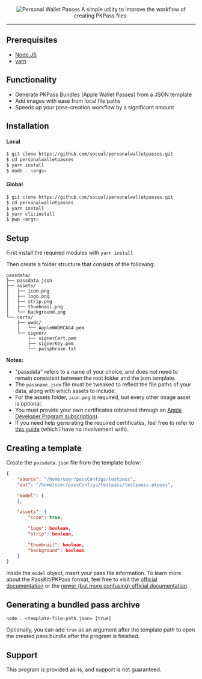 <p align="center">
  <img src="https://i.imgur.com/mGdXU0c.png" alt="Personal Wallet Passes"/>
  A simple utility to improve the workflow of creating PKPass files.
</p>

---

## Prerequisites
- [Node.JS](https://nodejs.org/en/download)
- [yarn](https://yarnpkg.com/getting-started/install)

## Functionality
- Generate PKPass Bundles (Apple Wallet Passes) from a JSON template
- Add images with ease from local file paths
- Speeds up your pass-creation workflow by a significant amount

## Installation
#### Local
```sh
$ git clone https://github.com/socuul/personalwalletpasses.git
$ cd personalwalletpasses
$ yarn install
$ node . <args>
```
#### Global
```sh
$ git clone https://github.com/socuul/personalwalletpasses.git
$ cd personalwalletpasses
$ yarn install
$ yarn cli:install
$ pwp <args>
```

## Setup

First install the required modules with `yarn install`

Then create a folder structure that consists of the following:
<a href="https://tree.nathanfriend.io/?s=(%27options!(%27fancy!true~fullPath!false~trailingSlash!true~rootDot!false)~7(%277%27606.json008ets*icon2logo2strip2thumbnail2background20certs*wwdc*-AppleWWDRCAG453*-3Cert5-3Key5-p8phrase.txt%27)~version!%271%27)*0--%20%200%5Cn-2.png*3signer5.pem*6p8data7source!8ass%018765320-*" hidden>View Folder Structure Diagram</a>

```
passdata/
├── passdata.json
├── assets/
│   ├── icon.png
│   ├── logo.png
│   ├── strip.png
│   ├── thumbnail.png
│   └── background.png
└── certs/
    ├── wwdc/
    │   └── AppleWWDRCAG4.pem
    └── signer/
        ├── signerCert.pem
        ├── signerKey.pem
        └── passphrase.txt
```

**Notes:**
- "passdata" refers to a name of your choice, and does not need to remain consistent between the root folder and the json template.
- The `passname.json` file must be tweaked to reflect the file paths of your data, along with which assets to include.
- For the assets folder, `icon.png` is required, but every other image asset is optional.
- You must provide your own certificates (obtained through an [Apple Developer Program subscription](https://developer.apple.com/programs/)).
- If you need help generating the required certificates, feel free to refer to [this guide](https://github.com/alexandercerutti/passkit-generator/wiki/Generating-Certificates) (which I have no involvement with).

## Creating a template
Create the `passdata.json` file from the template below:
```json
{
    "source": "/home/user/passConfigs/testpass",
    "out": "/home/user/passConfigs/testpass/testpaass.pkpass",

    "model": {
    },

    "assets": {
        "icon": true,

        "logo": boolean,
        "strip": boolean,

        "thumbnail": boolean,
        "background": boolean
    }
}
```

Inside the `model` object, insert your pass file information. To learn more about the PassKit/PKPass format, feel free to visit the [official documentation](https://developer.apple.com/library/archive/documentation/UserExperience/Reference/PassKit_Bundle/Chapters/Introduction.html#//apple_ref/doc/uid/TP40012026-CH0-SW1) or the [newer (but more confusing) official documentation](https://developer.apple.com/documentation/passkit/pkpass).

## Generating a bundled pass archive
`node . <template-file-path.json> [true]`

Optionally, you can add `true` as an argument after the template path to open the created pass bundle after the program is finished.

## Support
This program is provided as-is, and support is not guaranteed.